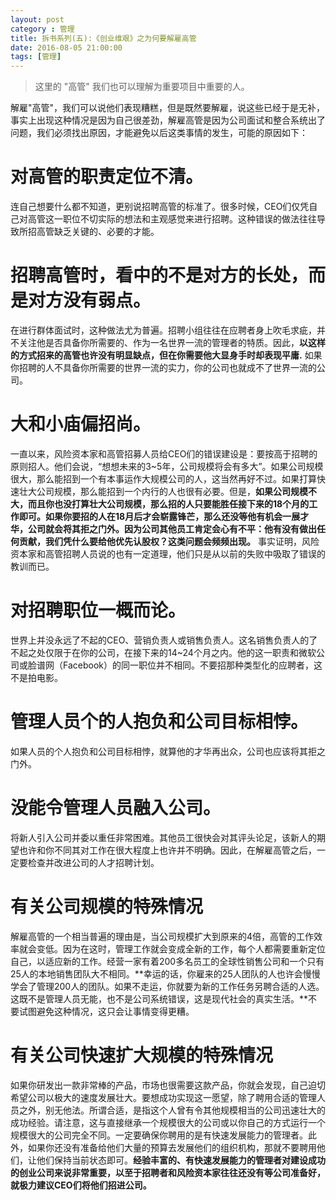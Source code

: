 ```yaml
---
layout: post
category : 管理
title: 拆书系列(五):《创业维艰》之为何要解雇高管
date: 2016-08-05 21:00:00
tags: [管理]
---
```



> 这里的 "高管" 我们也可以理解为重要项目中重要的人。

解雇"高管"，我们可以说他们表现糟糕，但是既然要解雇，说这些已经于是无补，事实上出现这种情况是因为自己很差劲，解雇高管是因为公司面试和整合系统出了问题，我们必须找出原因，才能避免以后这类事情的发生，可能的原因如下：


# 对高管的职责定位不清。

连自己想要什么都不知道，更别说招聘高管的标准了。很多时候，CEO们仅凭自己对高管这一职位不切实际的想法和主观感觉来进行招聘。这种错误的做法往往导致所招高管缺乏关键的、必要的才能。

# 招聘高管时，看中的不是对方的长处，而是对方没有弱点。
在进行群体面试时，这种做法尤为普遍。招聘小组往往在应聘者身上吹毛求疵，并不关注他是否具备你所需要的、作为一名世界一流的管理者的特质。因此，**以这样的方式招来的高管也许没有明显缺点，但在你需要他大显身手时却表现平庸.** 如果你招聘的人不具备你所需要的世界一流的实力，你的公司也就成不了世界一流的公司。

# 大和小庙偏招尚。
一直以来，风险资本家和高管招募人员给CEO们的错误建设是：要按高于招聘的原则招人。他们会说，“想想未来的3~5年，公司规模将会有多大”。如果公司规模很大，那么能招到一个有本事运作大规模公司的人，这当然再好不过。如果打算快速壮大公司规模，那么能招到一个内行的人也很有必要。但是，**如果公司规模不大，而且你也没打算壮大公司规模，那么招的人只要能胜任接下来的18个月的工作即可。如果你要招的人在18月后才会崭露锋芒，那么还没等他有机会一展才华，公司就会将其拒之门外。因为公司其他员工肯定会心有不平：他有没有做出任何贡献，我们凭什么要给他优先认股权？这类问题会频频出现。** 事实证明，风险资本家和高管招聘人员说的也有一定道理，他们只是从以前的失败中吸取了错误的教训而已。

# 对招聘职位一概而论。
世界上并没永远了不起的CEO、营销负责人或销售负责人。这名销售负责人的了不起之处仅限于在你的公司，在接下来的14~24个月之内。他的这一职责和微软公司或脸谱网（Facebook）的同一职位并不相同。不要招那种类型化的应聘者，这不是拍电影。

# 管理人员个的人抱负和公司目标相悖。
如果人员的个人抱负和公司目标相悖，就算他的才华再出众，公司也应该将其拒之门外。

# 没能令管理人员融入公司。
将新人引入公司并委以重任非常困难。其他员工很快会对其评头论足，该新人的期望也许和你不同其对工作在很大程度上也许并不明确。因此，在解雇高管之后，一定要检查并改进公司的人才招聘计划。

# 有关公司规模的特殊情况
解雇高管的一个相当普遍的理由是，当公司规模扩大到原来的4倍，高管的工作效率就会变低。因为在这时，管理工作就会变成全新的工作，每个人都需要重新定位自己，以适应新的工作。经营一家有着200多名员工的全球性销售公司和一个只有25人的本地销售团队大不相同。**幸运的话，你雇来的25人团队的人也许会慢慢学会了管理200人的团队。如果不走运，你就要为新的工作任务另聘合适的人选。这既不是管理人员无能，也不是公司系统错误，这是现代社会的真实生活。**不要试图避免这种情况，这只会让事情变得更糟。

# 有关公司快速扩大规模的特殊情况
如果你研发出一款非常棒的产品，市场也很需要这款产品，你就会发现，自己迫切希望公司以极大的速度发展壮大。要想成功实现这一愿望，除了聘用合适的管理人员之外，别无他法。所谓合适，是指这个人曾有令其他规模相当的公司迅速壮大的成功经验。请注意，这与直接继承一个规模很大的公司或以你自己的方式运行一个规模很大的公司完全不同。一定要确保你聘用的是有快速发展能力的管理者。此外，如果你还没有准备给他们大量的预算去发展他们的组织机构，那就不要聘用他们，让他们保持当前状态即可。**经验丰富的、有快速发展能力的管理者对建设成功的创业公司来说非常重要，以至于招聘者和风险资本家往往还没有等公司准备好，就极力建议CEO们将他们招进公司。**